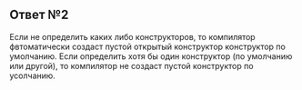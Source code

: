 ## Ответ №2

Если не определить каких либо конструкторов, то компилятор фвтоматически создаст пустой открытый конструктор конструктор по умолчанию. Если определить хотя бы один конструктор (по умолчанию или другой), то компилятор не создаст пустой конструктор по усолчанию.